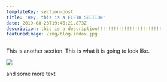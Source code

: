 ```yaml
---
templateKey: section-post
title: 'Hey, this is a FIFTH SECTION'
date: 2019-08-23T19:46:21.873Z
description: this is a description!!!!!!!!!!!!!!!!!!!!!!!!
featuredimage: /img/blog-index.jpg
---
```

This is another section. This is what it is going to look like. 

![](/img/coffee.png)

and some more text
